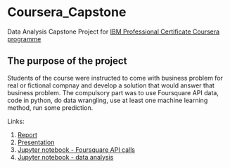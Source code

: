 # Coursera_Capstone
Data Analysis Capstone Project for [IBM Professional Certificate Coursera programme](https://www.coursera.org/professional-certificates/ibm-data-science)

## The purpose of the project
Students of the course were instructed to come with business problem for real or fictional compnay and develop a solution that would answer that business problem. The compulsory part was to use Foursquare API data, code in python, do data wrangling, use at least one machine learning method, run some prediction.

Links:
1. [Report](https://github.com/ksenia-tabakova/Coursera_Capstone/blob/main/Battle%20of%20the%20neighborhoods%20capstone%20project%20report.pdf)
2. [Presentation](https://github.com/ksenia-tabakova/Coursera_Capstone/blob/main/capstone%20project%20presentation.pdf)
3. [Jupyter notebook - Foursquare API calls](./API_calls.ipynb)
4. [Jupyter notebook - data analysis](./project_notebook.ipynb)
